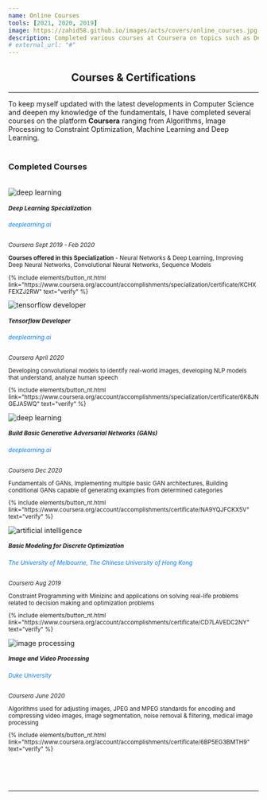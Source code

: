 ```yaml
---
name: Online Courses
tools: [2021, 2020, 2019]
image: https://zahid58.github.io/images/acts/covers/online_courses.jpg
description: Completed various courses at Coursera on topics such as Deep Learning, Tensorflow, Machine Learning, Image Processing, Constraint Optimization etc. <btn>Click for Details</btn>
# external_url: "#"
---
```


<div align="center">
<h2>Courses & <b>Certifications</b> </h2>
</div>
<hr/>
<h7 style="text-align: justify;">To keep myself updated with the latest developments in Computer Science and deepen my knowledge of the fundamentals, I have completed several courses on the platform <b>Coursera</b> ranging from Algorithms, Image Processing to Constraint Optimization, Machine Learning and Deep Learning. </h7>
<br/>
<br/>

<h3 align="left"><b>Completed Courses</b></h3>
<br/>

<div class="card-decks">
  
  <div class="card mb-11">
      <div class="row">
        <div class="col-md-5">
        <img src="https://zahid58.github.io/images/online_courses/deeplearning.jpg" class="card-img" alt="deep learning">
        </div>
        <div class="col-md-7">
          <div style="align:left;" class="card-body">
          <small>
            <h5 class="card-title mt-2">Deep Learning Specialization</h5>
            <h6 class="card-text" style="color: #007bff">deeplearning.ai</h6>
            <p class="card-text">
              <left_right>
              <span><i>Coursera</i></span>
              <span><i>Sept 2019 - Feb 2020</i></span>
              </left_right>
              <p><b>Courses offered in this Specialization</b> - Neural Networks & Deep Learning, Improving Deep Neural Networks, Convolutional Neural Networks, Sequence Models</p>
              <p class="text-center"> {% include elements/button_nt.html link="https://www.coursera.org/account/accomplishments/specialization/certificate/KCHXFEXZJ2RW" text="verify" %}</p>
            </p>
          </small>
          </div>
        </div>
      </div>
  </div>
  
  <div class="card mb-11">
      <div class="row">
        <div class="col-md-5">
        <img src="https://zahid58.github.io/images/online_courses/tensorflow.jpg" class="card-img" alt="tensorflow developer">
        </div>
        <div class="col-md-7">
          <div style="align:left;" class="card-body">
          <small>
            <h5 class="card-title mt-2">Tensorflow Developer</h5>
            <h6 class="card-text" style="color: #007bff">deeplearning.ai</h6>
            <p class="card-text">
              <left_right>
              <span><i>Coursera</i></span>
              <span><i>April 2020</i></span>
              </left_right>
              <p> Developing convolutional models to identify real-world images, developing NLP models that understand,
                  analyze human speech </p>
              <p class="text-center"> {% include elements/button_nt.html link="https://www.coursera.org/account/accomplishments/specialization/certificate/6K8JNGEJA5WQ" text="verify" %}</p>
            </p>
          </small>
          </div>
        </div>
      </div>
  </div>


  <div class="card mb-11">
      <div class="row">
        <div class="col-md-5">
        <img src="https://zahid58.github.io/images/online_courses/basicGAN.jpg" class="card-img" alt="deep learning">
        </div>
        <div class="col-md-7">
          <div style="align:left;" class="card-body">
          <small>
            <h5 class="card-title mt-2">Build Basic Generative Adversarial Networks (GANs)</h5>
            <h6 class="card-text" style="color: #007bff">deeplearning.ai</h6>
            <p class="card-text">
              <left_right>
              <span><i>Coursera</i></span>
              <span><i>Dec 2020</i></span>
              </left_right>
              <p>Fundamentals of GANs, Implementing multiple basic GAN architectures, Building conditional GANs capable of generating examples from determined categories</p>
              <p class="text-center"> {% include elements/button_nt.html link="https://www.coursera.org/account/accomplishments/certificate/NA9YQJFCKX5V" text="verify" %}</p>
            </p>
          </small>
          </div>
        </div>
      </div>
  </div>


  <div class="card mb-11">
      <div class="row">
        <div class="col-md-5">
        <img src="https://zahid58.github.io/images/online_courses/optimize.jpg" class="card-img" alt="artificial intelligence">
        </div>
        <div class="col-md-7">
          <div style="align:left;" class="card-body">
          <small>
            <h5 class="card-title mt-2">Basic Modeling for Discrete Optimization</h5>
            <h6 class="card-text" style="color: #007bff">The University of Melbourne, The Chinese University of Hong Kong</h6>
            <p class="card-text">
              <left_right>
              <span><i>Coursera</i></span>
              <span><i>Aug 2019</i></span>
              </left_right>
              <p>Constraint Programming with Minizinc and applications on solving real-life problems related to decision making and optimization problems</p>
              <p class="text-center"> {% include elements/button_nt.html link="https://www.coursera.org/account/accomplishments/certificate/CD7LAVEDC2NY" text="verify" %}</p>
            </p>
          </small>
          </div>
        </div>
      </div>
  </div>

  <div class="card mb-11">
      <div class="row">
        <div class="col-md-5">
        <img src="https://zahid58.github.io/images/online_courses/imageprocessing.jpg" class="card-img" alt="image processing">
        </div>
        <div class="col-md-7">
          <div style="align:left;" class="card-body">
          <small>
            <h5 class="card-title mt-2">Image and Video Processing</h5>
            <h6 class="card-text" style="color: #007bff">Duke University</h6>
            <p class="card-text">
              <left_right>
              <span><i>Coursera</i></span>
              <span><i>June 2020</i></span>
              </left_right>
              <p>Algorithms used for adjusting images, JPEG and MPEG standards for encoding and compressing video images, image segmentation, noise removal & filtering, medical image processing</p>
              <p class="text-center"> {% include elements/button_nt.html link="https://www.coursera.org/account/accomplishments/certificate/6BP5EG3BMTH9" text="verify" %}</p>
            </p>
          </small>
          </div>
        </div>
      </div>
  </div>
</div>

<br/>

<br/>
<br/>

<hr/>